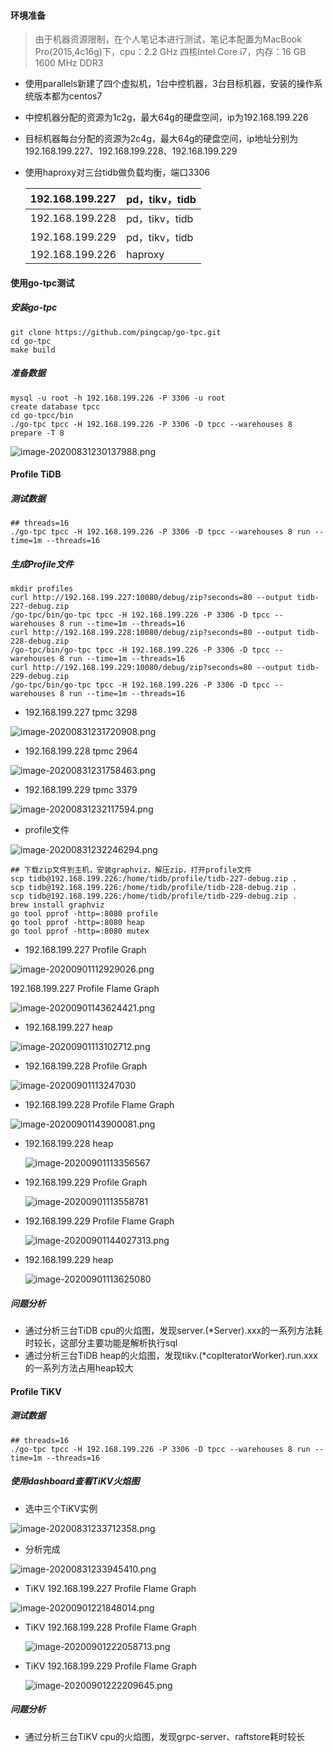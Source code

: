 #### 环境准备

> 由于机器资源限制，在个人笔记本进行测试，笔记本配置为MacBook Pro(2015,4c16g)下，cpu：2.2 GHz 四核Intel Core i7，内存：16 GB 1600 MHz DDR3

- 使用parallels新建了四个虚拟机，1台中控机器，3台目标机器，安装的操作系统版本都为centos7

- 中控机器分配的资源为1c2g，最大64g的硬盘空间，ip为192.168.199.226

- 目标机器每台分配的资源为2c4g，最大64g的硬盘空间，ip地址分别为192.168.199.227、192.168.199.228、192.168.199.229

- 使用haproxy对三台tidb做负载均衡，端口3306

  | 192.168.199.227 | pd，tikv，tidb |
  | :-------------- | :------------- |
  | 192.168.199.228 | pd，tikv，tidb |
  | 192.168.199.229 | pd，tikv，tidb |
  | 192.168.199.226 | haproxy        |

#### 使用go-tpc测试

##### 安装go-tpc

```shell
git clone https://github.com/pingcap/go-tpc.git
cd go-tpc
make build
```

##### 准备数据

```
mysql -u root -h 192.168.199.226 -P 3306 -u root
create database tpcc
cd go-tpcc/bin
./go-tpc tpcc -H 192.168.199.226 -P 3306 -D tpcc --warehouses 8 prepare -T 8
```

![image-20200831230137988.png](https://i.loli.net/2020/09/01/jpMhg3KTfyksBcd.png)

#### Profile TiDB

##### 测试数据

```
## threads=16
./go-tpc tpcc -H 192.168.199.226 -P 3306 -D tpcc --warehouses 8 run --time=1m --threads=16
```

##### 生成Profile文件

```
mkdir profiles
curl http://192.168.199.227:10080/debug/zip?seconds=80 --output tidb-227-debug.zip
/go-tpc/bin/go-tpc tpcc -H 192.168.199.226 -P 3306 -D tpcc --warehouses 8 run --time=1m --threads=16
curl http://192.168.199.228:10080/debug/zip?seconds=80 --output tidb-228-debug.zip
/go-tpc/bin/go-tpc tpcc -H 192.168.199.226 -P 3306 -D tpcc --warehouses 8 run --time=1m --threads=16
curl http://192.168.199.229:10080/debug/zip?seconds=80 --output tidb-229-debug.zip
/go-tpc/bin/go-tpc tpcc -H 192.168.199.226 -P 3306 -D tpcc --warehouses 8 run --time=1m --threads=16
```

- 192.168.199.227 tpmc 3298

![image-20200831231720908.png](https://i.loli.net/2020/09/01/baRGgxwhemyNT6p.png)

- 192.168.199.228 tpmc 2964

![image-20200831231758463.png](https://i.loli.net/2020/09/01/JX9W1wFKNzxPuVl.png)

- 192.168.199.229 tpmc 3379

![image-20200831232117594.png](https://i.loli.net/2020/09/01/w19qfaVnIsJSlNm.png)

- profile文件

![image-20200831232246294.png](https://i.loli.net/2020/09/01/vgh25PwkqXl7NRt.png)

```
## 下载zip文件到主机，安装graphviz，解压zip，打开profile文件
scp tidb@192.168.199.226:/home/tidb/profile/tidb-227-debug.zip .
scp tidb@192.168.199.226:/home/tidb/profile/tidb-228-debug.zip .
scp tidb@192.168.199.226:/home/tidb/profile/tidb-229-debug.zip .
brew install graphviz
go tool pprof -http=:8080 profile
go tool pprof -http=:8080 heap
go tool pprof -http=:8080 mutex
```

- 192.168.199.227 Profile Graph

![image-20200901112929026.png](https://i.loli.net/2020/09/01/JU6MNekaQFn9Hsv.png)

192.168.199.227 Profile Flame Graph

![image-20200901143624421.png](https://i.loli.net/2020/09/01/en814udypxw5Xsg.png)

- 192.168.199.227 heap

![image-20200901113102712.png](https://i.loli.net/2020/09/01/P1rhDoBV9QOm47i.png)

- 192.168.199.228 Profile Graph 

![image-20200901113247030](https://i.loli.net/2020/09/01/uYMnscNQ6eT9bHi.png)

- 192.168.199.228 Profile Flame Graph

![image-20200901143900081.png](https://i.loli.net/2020/09/01/YCtoKW4IPQrG2Ui.png)

- 192.168.199.228 heap

  ![image-20200901113356567](https://i.loli.net/2020/09/01/ukPAbcgmFnZV1YS.png)

- 192.168.199.229 Profile Graph

  ![image-20200901113558781](https://i.loli.net/2020/09/01/eIrd43MZ8BED9qc.png)

- 192.168.199.229 Profile Flame Graph

  ![image-20200901144027313.png](https://i.loli.net/2020/09/01/o2jEKftOD5AyTRw.png)
  
- 192.168.199.229 heap

  ![image-20200901113625080](https://i.loli.net/2020/09/01/yUXk5PlJ8stvEY6.png)

##### 问题分析

- 通过分析三台TiDB cpu的火焰图，发现server.(*Server).xxx的一系列方法耗时较长，这部分主要功能是解析执行sql
- 通过分析三台TiDB heap的火焰图，发现tikv.(*copIteratorWorker).run.xxx的一系列方法占用heap较大

#### Profile TiKV

##### 测试数据

```
## threads=16
./go-tpc tpcc -H 192.168.199.226 -P 3306 -D tpcc --warehouses 8 run --time=1m --threads=16
```

##### 使用dashboard查看TiKV火焰图

- 选中三个TiKV实例

![image-20200831233712358.png](https://i.loli.net/2020/09/01/6vsR4qmLSMxgAYr.png)

- 分析完成

![image-20200831233945410.png](https://i.loli.net/2020/09/01/EVyjb2S9CcQLD7K.png)

- TiKV 192.168.199.227 Profile Flame Graph

![image-20200901221848014.png](https://i.loli.net/2020/09/01/fpKuq5B9FgAvYda.png)

- TiKV 192.168.199.228 Profile Flame Graph

  ![image-20200901222058713.png](https://i.loli.net/2020/09/01/MiOY8gByALWZKnU.png)

- TiKV 192.168.199.229 Profile Flame Graph

  ![image-20200901222209645.png](https://i.loli.net/2020/09/01/EdB5hv6IZCFWaxs.png)

##### 问题分析

- 通过分析三台TiKV cpu的火焰图，发现grpc-server、raftstore耗时较长